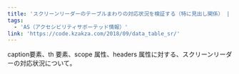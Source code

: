 ```yaml
---
title: 'スクリーンリーダーのテーブルまわりの対応状況を検証する（特に見出し関係） | kzakza'
tags:
  - 'AS（アクセシビリティサポーテッド情報）'
link: 'https://code.kzakza.com/2018/09/data_table_sr/'
---
```


caption要素、th 要素、scope 属性、headers 属性に対する、スクリーンリーダーの対応状況について。